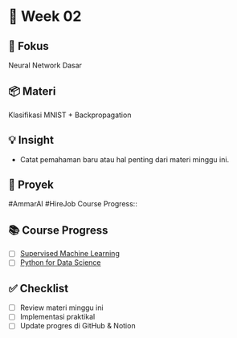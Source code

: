 # 📅 Week 02
## 🎯 Fokus
Neural Network Dasar
## 📦 Materi
Klasifikasi MNIST + Backpropagation
## 💡 Insight
- Catat pemahaman baru atau hal penting dari materi minggu ini.
## 🔧 Proyek
#AmmarAI  #HireJob
Course Progress::
## 📚 Course Progress

- [ ] [Supervised Machine Learning](https://www.coursera.org/learn/machine-learning)
- [ ] [Python for Data Science](https://www.freecodecamp.org/learn/scientific-computing-with-python/)

## ✅ Checklist
- [ ] Review materi minggu ini
- [ ] Implementasi praktikal
- [ ] Update progres di GitHub & Notion
